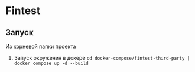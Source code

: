 # Fintest

## Запуск 
Из корневой папки проекта
1. Запуск окружения в докере `cd docker-compose/fintest-third-party | docker compose up -d --build`
